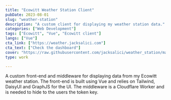 ```yaml
---
title: "Ecowitt Weather Station Client"
pubDate: 2023-08-01
slug: "weather-station"
description: "A custom client for displaying my weather station data."
categories: ["Web Development"]
tags: ["Ecowitt", "Vue", "Ecowitt client"]
langs: ["Vue"]
cta_link: ["https://weather.jacksalici.com"]
cta_text: ["Check the dashboard"]
cover: "https://raw.githubusercontent.com/jacksalici/weather_station/main/screenshot.png"
type: work

---
```


A custom front-end and middleware for displaying data from my Ecowitt weather station.
The front-end is built using Vue and relies on Tailwind, DaisyUI and GraphJS for the UI. The middleware is a Cloudflare Worker and is needed to hide to the users the token key.

